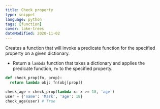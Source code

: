 ```yaml
---
title: Check property
type: snippet
language: python
tags: [function]
cover: lake-trees
dateModified: 2020-11-02
---
```


Creates a function that will invoke a predicate function for the specified property on a given dictionary.

- Return a `lambda` function that takes a dictionary and applies the predicate function, `fn` to the specified property.

```py
def check_prop(fn, prop):
  return lambda obj: fn(obj[prop])
```

```py
check_age = check_prop(lambda x: x >= 18, 'age')
user = {'name': 'Mark', 'age': 18}
check_age(user) # True
```
